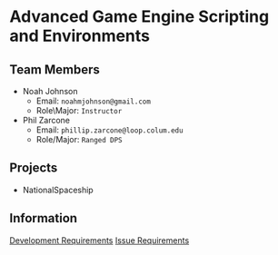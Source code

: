 # Advanced Game Engine Scripting and Environments

## Team Members

- Noah Johnson
    - Email: `noahmjohnson@gmail.com`
    - Role\Major: `Instructor`
- Phil Zarcone
    - Email: `phillip.zarcone@loop.colum.edu`
    - Role/Major: `Ranged DPS`

## Projects
- NationalSpaceship <a href="https://github.com/IAMColumbia/NationalSpaceship.git"><i class="fa fa-git-square"></i></a>

## Information
<a href="development.md" title="Development">Development Requirements</a>
<a href="issue_requirements.md" title="Issue Requirements">Issue Requirements</a>
